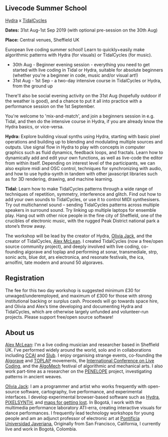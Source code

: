 ## Livecode Summer School

[Hydra](https://github.com/ojack/hydra) x [TidalCycles](https://tidalcycles.org)

<b>Dates:</b> 31st Aug-1st Sep 2019 (with optional pre-session on the 30th Aug)


<b>Place:</b> Central venues, Sheffield UK

European live coding summer school! Learn to quickly+easily make algorithmic patterns with Hydra (for visuals) or TidalCycles (for music).

* 30th Aug - Beginner evening session - everything you need to get started with live coding in Tidal or Hydra, suitable for absolute beginners (whether you're a beginner in code, music and/or visual art!)
* 31st Aug - 1st Sep - a two-day intensive course in TidalCycles or Hydra, from the ground up

There'll also be social evening activity on the 31st Aug (hopefully outdoor if the weather is good), and a chance to put it all into practice with a performance session on the 1st September.

You're welcome to 'mix-and-match', and join a beginners session in e.g. Tidal, and then do the intensive course in Hydra, if you are already know the Hydra basics, or vice-versa.

<b>Hydra:</b> Explore building visual synths using Hydra, starting with basic pixel operations and building up to blending and modulating multiple sources and outputs. Use signal flow in Hydra to play with concepts in computer graphics such as fluid dynamics, feedback loops, and fractals. Learn how to dynamically add and edit your own functions, as well as live-code the editor from within itself. Depending on interest level of the participants, we can also explore midi and OSC control, techniques for synchronizing with audio, and how to use hydra-synth in tandem with other javascript libraries such as for 3D rendering, drawing, and machine learning.


<b>Tidal:</b> Learn how to make TidalCycles patterns through a wide range of techniques of repetition, symmetry, interference and glitch. Find out how to add your own sounds to TidalCycles, or use it to control MIDI synthesisers. Try out multichannel sound – sending TidalCycles patterns across multiple speakers in surround sound. Try linking up multiple laptops for ensemble play. Hang out with other nice people in the fine city of Sheffield, one of the crucibles of electronic music, with the rugged Peak District national park a stone’s throw away.

The workshop will be lead by the creator of Hydra, [Olivia Jack](https://ojack.github.io/), and the creator of TidalCycles, [Alex McLean](http://slab.org/). I created TidalCycles (now a free/open source community project), and deeply involved with live coding, co-founding algorave and toplap and performing at sonar, transmediale, strp, sonic acts, blue dot, ars electronica, and resonate festivals, the ica, arnolfini, tate modern and around 50 algoraves.

## Registration

The fee for this two day workshop is suggested minimum £30 for unwaged/underemployed, and maximum of £300 for those with strong institutional backing or surplus cash. Proceeds will go towards space hire, and Olivia and Alex’s time developing and documenting Hydra and TidalCycles, which are otherwise largely unfunded and volunteer-run projects. Please support free/open source software!

## About us

[Alex McLean](https://slab.org): I'm a live coding musician and researcher based in Sheffield UK. I've performed widely around the world, solo and in collaborations including [CCAI](http://ccai.lurk.org/) and [Slub](http://slub.org/). I enjoy organising strange events, co-founding the [Algorave](https://algorave.com/) and [TOPLAP](https://toplap.org) movements, the [International Conference on Live Coding](https://iclc.livecodenetwork.org/), and the [AlgoMech](https://algomech.com/) festival of algorithmic and mechanical arts. I also work part-time as a researcher on the [PENELOPE](http://penelope.hypotheses.org/) project, investigating patterns in ancient weaves.

[Olivia Jack](https://ojack.github.io/): I am a programmer and artist who works frequently with open-source software, cartography, live performance, and experimental interfaces.  I develop experimental browser-based software such as [Hydra](https://hydra-editor.glitch.me/), [PIXELSYNTH](https://ojack.github.io/PIXELSYNTH/), and [maps for getting lost](http://ojack.github.io/ghost-map/). In Bogotá, I work with the multimedia performance laboratory ATI-erra, creating interactive visuals for dance performances. I frequently lead technology workshops for young people and am an adjunct professor of electronic art at [Pontificia Universidad Javeriana.](https://www.javeriana.edu.co/home) Originally from San Francisco, California, I currently live and work in Bogotá, Colombia.
